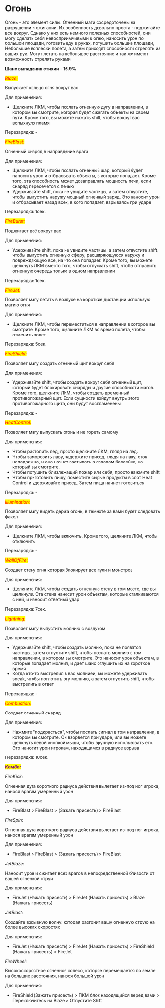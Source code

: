 # Огонь

&#x20;Огонь - это элемент силы. Огненный маги сосредоточены на разрушении и сжигании. Их особенность довольно проста - поджигайте все вокруг. Однако у них есть немного полезных способностей, они могу сделать себя невосприимчивыми к огню, наносить урон по большой площади, готовить еду в руках, потушить большие площади, Небольшие всплески полета, а затем приходят способности стрелять из ваших рук. Могут летать на небольшое расстояние и так же имеют возможность стрелять руками

**Шанс выпадения стихии** - **16.9%**

_<mark style="color:red;">Blaze:</mark>_

Выпускает кольцо огня вокруг вас

Для применения:

* Щелкните  ЛКМ, чтобы послать огненную дугу в направлении, в котором вы смотрите, которая будет сжигать объекты на своем пути. Кроме того, вы можете нажать shift, чтобы вокруг вас вспыхнуло пламя

Перезарядка: -&#x20;

_<mark style="color:red;">FireBlast:</mark>_

Огненный снаряд в направдение врага

Для применения:

* Щелкните  ЛКМ, чтобы послать огненный шар, который будет наносить урон и отбрасывать объекты, в которые попадает. Кроме того, эта способность может дозаправлять мощность печи, если снаряд пересечется с печью
* Удерживайте shift, пока не увидите частицы, а затем отпустите, чтобы   выпустить наружу мощный огненный заряд. Это наносит урон и отбрасывает назад всех, в кого попадает, взрываясь при ударе

Перезарядка: 1сек.

_<mark style="color:red;">FireBurst:</mark>_

Поджигает всё вокруг вас

Для применения:

* Удерживайте shift, пока не увидите частицы, а затем отпустите shift, чтобы выпустить огненную сферу, расширяющуюся наружу и повреждающую все, на что она попадает. Кроме того, вы можете щелкнуть  ЛКМ вместо того, чтобы отпускать shift, чтобы отправить огненную очередь только в одном направлении

Перезарядка: 1сек.

_<mark style="color:red;">FireJet:</mark>_

Позволяет магу летать в воздухе на короткие дистанции использую магию огня

Для применения:

* Щелкните  ЛКМ, чтобы переместиться в направлении в которое вы смотрите. Кроме того, щелкните  ЛКМ во время полета, чтобы отменить полет

Перезарядка: 5сек.

_<mark style="color:red;">FireShield:</mark>_&#x20;

Позволяет магу создать огненный щит вокруг себя

Для применения:

* Удерживайте shift, чтобы создать вокруг себя огненный щит, который будет блокировать снаряды и другие способности магов. Кроме того, щелкните  ЛКМ, чтобы создать временный противопожарный щит. Если сущности войдут внутрь этого противопожарного щита, они будут воспламенены

Перезарядка: -

_<mark style="color:red;">HeatControl:</mark>_

Позволяет магу выпускать огонь и не гореть самому

Для применения:

* Чтобы растопить лед, просто щелкните  ЛКМ, глядя на лед.&#x20;
* Чтобы заморозить лаву, задержите присед, глядя на лаву, стоя неподвижно, и она начнет застывать в лавовом бассейне, на который вы смотрите.&#x20;
* Чтобы потушить близлежащий пожар или себя, просто нажмите shift
* Чтобы приготовить пищу, поместите сырые продукты в слот Heat Control и удерживайте присед. Затем пища начнет готовиться

Перезарядка: -&#x20;

_<mark style="color:red;">Illumination:</mark>_

Позволяет магу видеть держа огонь, в темноте за вами будет следовать факел&#x20;

Для применения:

* Щелкните  ЛКМ, чтобы включить. Кроме того, щелкните  ЛКМ, чтобы отключить

Перезарядка: -

_<mark style="color:red;">WallOfFire:</mark>_

Создает стену огня которая блокирует все пули и монстров

Для применения:

* Щелкните ЛКМ, чтобы создать огненную стену в том месте, где вы щелкнули. Эта стена наносит урон объектам, которые сталкиваются с ней, и наносит ответный удар

Перезарядка: 7сек.

_<mark style="color:red;">Lightning:</mark>_

Позволяет магу выпустить молнию с воздухом

Для применения:&#x20;

* Удерживайте shift, чтобы создать молнию, пока не появятся частицы, затем отпустите shift, чтобы послать молнию в том направлении, в котором вы смотрите. Это наносит урон объектам, в которые попадает молния, и дает шанс оглушить их на короткое время&#x20;
* &#x20;Когда кто-то выстрелил в вас молнией, вы можете удерживать sneak, чтобы поглотить эту молнию, а затем отпустить shift, чтобы выстрелить в ответ

Перезарядка: -&#x20;

_<mark style="color:red;">Combustion:</mark>_

Создает огненный снаряд

Для применения:

* Нажмите "подкрасться", чтобы послать сигнал в том направлении, в котором вы смотрите. Он взорвется при ударе, или вы можете щелкнуть левой кнопкой мыши, чтобы вручную использовать его. Это наносит урон игрокам, находящимся в радиусе взрыва

Перезарядка: 10сек.

_<mark style="color:purple;">**Комбо:**</mark>_

_FireKick:_&#x20;

Огненная дуга короткого радиуса действия вылетает из-под ног игрока, нанося врагам умеренный урон

Для применения:

* FireBlast > FireBlast > (Зажать присесть) > FireBlast

_FireSpin_:

Огненная дуга короткого радиуса действия вылетает из-под ног игрока, нанося врагам умеренный урон

Для применения:

* FireBlast > FireBlast > (Зажать присесть) > FireBlast

_JetBlaze:_

Наносит урон и сжигает всех врагов в непосредственной близости от вашей огненной струи

Для применения:

* FireJet (Нажать присесть) > FireJet (Нажать присесть) > Blaze (Нажать присесть)

_JetBlast:_&#x20;

Создайте взрывную волну, которая разгонит вашу огненную струю на более высоких скоростях

Для применения:

* FireJet (Нажать присесть) > FireJet (Нажать присесть) > FireShield (Нажать присесть) > FireJet

_FireWheel:_

Высокоскоростное огненное колесо, которое перемещается по земле на большие расстояния, нанося большой урон

Для применения:

* FireShield (Зажать присесть) > ПКМ блок находящийся перед вами > Переключитесь на Blaze > Отпустите Shift
